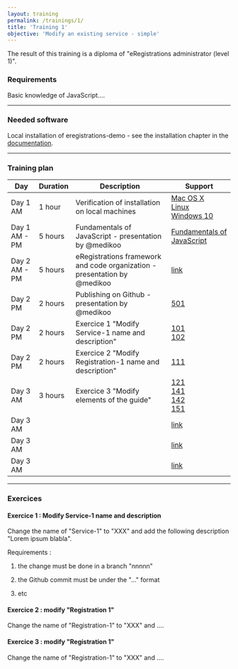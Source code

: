```yaml
---
layout: training
permalink: /trainings/1/
title: 'Training 1'
objective: 'Modify an existing service - simple'
---
```


The result of this training is a diploma of "eRegistrations administrator (level 1)".


### Requirements

Basic knowledge of JavaScript....

----------

### Needed software

Local installation of eregistrations-demo - see the installation chapter in the [documentation](index.html).

----------

### Training plan


<table class="table table-bordered table-striped">
	<thead>
	  <tr>
	    <th>Day</th>
	    <th>Duration</th>
	    <th>Description</th>
	    <th>Support</th>
	  </tr>
	</thead>
	<tbody>
	  <tr>
	    <td>Day 1 AM</td>
	    <td>1 hour</td>
	    <td>Verification of installation on local machines</td>
	    <td><a href="/installation/mac-os-x">Mac OS X</a><br><a href="/installation/ubuntu">Linux</a><br><a href="/installation/windows10">Windows 10</a></td>
	  </tr>
	  <tr>
	    <td>Day 1 AM - PM</td>
	    <td>5 hours</td>
	    <td>Fundamentals of JavaScript - presentation by @medikoo</td>
	    <td><a href="/fundamentals">Fundamentals of JavaScript</a></td>
	  </tr>
	  <tr>
	    <td>Day 2 AM - PM</td>
	    <td>5 hours</td>
	    <td>eRegistrations framework and code organization - presentation by @medikoo</td>
	    <td><a href="/">link</a></td>
	  </tr>
	  <tr>
	    <td>Day 2 PM</td>
	    <td>2 hours</td>
	    <td>Publishing on Github - presentation by @medikoo</td>
	    <td><a href="/how-to/publish-a-change-in-the-live-app-using-github/">501</a></td>
	  </tr>
	  <tr>
	    <td>Day 2 PM</td>
	    <td>2 hours</td>
	    <td>Exercice 1 "Modify Service-1 name and description"</td>
	    <td><a href="/how-to/change-the-name-of-a-service/">101</a><br><a href="/how-to/change-the-description-of-a-service-from-my-account/">102</a></td>
	  </tr>
	  <tr>
	    <td>Day 2 PM</td>
	    <td>2 hours</td>
	    <td>Exercice 2 "Modify Registration-1 name and description"</td>
	    <td><a href="/how-to/change-the-name-and-the-short-name-of-a-registration/">111</a></td>
	  </tr>	
	  <tr>
	    <td>Day 3 AM</td>
	    <td>3 hours</td>
	    <td>Exercice 3 "Modify elements of the guide"</td>
	    <td><a href="/how-to/change-the-label-of-an-initial-question-of-the-guide/">121</a><br><a href="/how-to/change-the-name-of-a-requirement/">141</a><br><a href="/how-to/add-a-tooltip-in-front-of-a-document-in-the-guide/">142</a><br><a href="/how-to/change-the-name-of-a-cost/">151</a></td>
	  </tr>		    	  
	  <tr>
	    <td>Day 3 AM</td>
	    <td></td>
	    <td></td>
	    <td><a href="">link</a></td>
	  </tr>	
	  <tr>
	    <td>Day 3 AM</td>
	    <td></td>
	    <td></td>
	    <td><a href="">link</a></td>
	  </tr>	
	  <tr>
	    <td>Day 3 AM</td>
	    <td></td>
	    <td></td>
	    <td><a href="">link</a></td>
	  </tr>	
	</tbody>
</table>


----------

### Exercices

#### Exercice 1 : Modify Service-1 name and description

Change the name of "Service-1" to "XXX" and add the following description "Lorem ipsum blabla".

Requirements :
 
1. the change must be done in a branch "nnnnn"

2. the Github commit must be under the "..." format

3. etc


#### Exercice 2 : modify "Registration 1" 

Change the name of "Registration-1" to "XXX" and ....


#### Exercice 3 : modify "Registration 1" 

Change the name of "Registration-1" to "XXX" and ....

